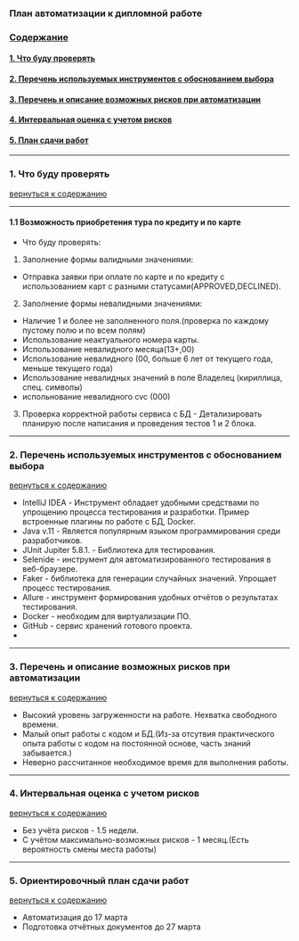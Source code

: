 ### __План автоматизации к дипломной работе__

<a name="0"></a>
### **[Содержание](#0)**
#### [1. Что буду проверять](#1)
#### [2. Перечень используемых инструментов с обоснованием выбора](#2)
#### [3. Перечень и описание возможных рисков при автоматизации](#3)
#### [4. Интервальная оценка с учетом рисков](#4)
#### [5. План сдачи работ](#5)
___
<a name="1"></a>
### 1. **Что буду проверять**
[вернуться к содержанию](#0)
___   
#### 1.1 Возможность приобретения тура по кредиту и по карте
- Что буду проверять:
1. Заполнение формы валидными значениями:
- Отправка заявки при оплате по карте и по кредиту с использованием карт с разными статусами(APPROVED,DECLINED).
2. Заполнение формы невалидными значениями:
- Наличие 1 и более не заполненного поля.(проверка по каждому пустому полю и по всем полям)
- Использование неактуального номера карты.
- Использование невалидного месяца(13+,00)
- Использование невалидного (00, больше 6 лет от текущего года, меньше текущего года)
- Использование невалидных значений в поле Владелец (кириллица, спец. символы)
- испольнование невалидного cvc (000)
3. Проверка корректной работы сервиса с БД - Детализировать планирую после написания и проведения тестов 1 и 2 блока.
---
<a name="2"></a>
### 2. **Перечень используемых инструментов с обоснованием выбора**
[вернуться к содержанию](#0)
- IntelliJ IDEA -  Инструмент обладает удобными средствами по упрощению процесса тестирования и разработки. 
Пример встроенные плагины по работе с БД, Docker.
- Java v.11 -  Является популярным языком программирования среди разработчиков.
- JUnit Jupiter 5.8.1. - Библиотека для тестирования.
- Selenide - инструмент для автоматизированного тестирования в веб-браузере.
- Faker - библиотека для генерации случайных значений. Упрощает процесс тестирования.
- Allure - инструмент формирования удобных отчётов о результатах тестирования.
- Docker - необходим для виртуализации ПО.
- GitHub - сервис хранений готового проекта.
- 
---
<a name="3"></a>
### 3. Перечень и описание возможных рисков при автоматизации
[вернуться к содержанию](#0)

* Высокий уровень загруженности на работе. Нехватка свободного времени.
* Малый опыт работы с кодом и БД.(Из-за отсутвия практического опыта работы с кодом на постоянной основе, часть знаний забывается.)
* Неверно рассчитанное необходимое время для выполнения работы.
---
<a name="4"></a>
### 4. Интервальная оценка с учетом рисков
[вернуться к содержанию](#0)

* Без учёта рисков - 1.5 недели.
* С учётом максимально-возможных рисков - 1 месяц.(Есть вероятность смены места работы)
---
<a name="5"></a>
### 5. Ориентировочный план сдачи работ 
[вернуться к содержанию](#0)

* Автоматизация до 17 марта
* Подготовка отчётных документов до 27 марта